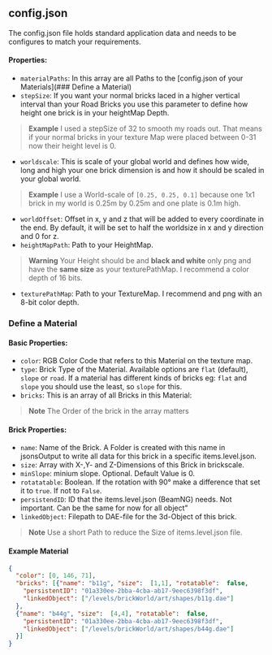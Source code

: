 ## config.json

The config.json file holds standard application data and needs to be configures to match your requirements.

#### Properties:

* ``materialPaths``: In this array are all Paths to the [config.json of your Materials](### Define a Material)
* ``stepSize``: If you want your normal bricks laced in a higher vertical interval than your Road Bricks you use this
  parameter to define how height one brick is in your heightMap Depth. 
> **Example**
> I used a stepSize of 32 to smooth my roads out. That means if your normal bricks in your texture Map were placed 
> between 0-31 now their height level is 0.
* ``worldscale``: This is scale of your global world and defines how wide, long and high your one brick dimension is and
  how it should be scaled in your global world.
> **Example**
> I use a World-scale of ``[0.25, 0.25, 0.1]`` because one 1x1 brick in my world is 0.25m by 0.25m and one plate is 0.1m
> high.
* ``worldOffset``: Offset in x, y and z that will be added to every coordinate in the end. By default, it will be set to
  half the worldsize in x and y direction and 0 for z.
* ``heightMapPath``: Path to your HeightMap.
> **Warning**
> Your Height should be and **black and white** only png and have the **same size** as your texturePathMap. I recommend
> a color depth of 16 bits.
* ``texturePathMap``: Path to your TextureMap. I recommend and png with an 8-bit color depth.

### Define a Material

#### Basic Properties:

* `` color ``: RGB Color Code that refers to this Material on the texture map.
* ``type``: Brick Type of the Material. Available options are ``flat`` (default), ``slope`` or ``road``. If a material 
  has different kinds of bricks eg: ``flat`` and ``slope`` you should use the least, so ``slope`` for this.
* `` bricks ``: This is an array of all Bricks in this Material:
> **Note**
> The Order of the brick in the array matters

#### Brick Properties:

  * ``name``: Name of the Brick. A Folder is created with this name in jsonsOutput to write all data for this brick in a
    specific items.level.json.
  * ``size``: Array with X-,Y- and Z-Dimensions of this Brick in brickscale.
  * ``minSlope``: minium slope. Optional. Default Value is 0.
  * ``rotatatable``: Boolean. If the rotation with 90° make a difference that set it to ``true``. If not to ``False``.
  * ``persistendID``: ID that the items.level.json (BeamNG) needs. Not important. Can be the same for now for all object"
  * ``linkedObject``: Filepath to DAE-file for the 3d-Object of this brick. 
  > **Note** 
  > Use a short Path to reduce the Size of items.level.json file.

#### Example Material

```json
{
  "color": [0, 146, 71],
  "bricks": [{"name": "b11g", "size":  [1,1], "rotatable":  false,
    "persistentID": "01a330ee-2bba-4cba-ab17-9eec6398f3df",
    "linkedObject": ["/levels/brickWorld/art/shapes/b11g.dae"]
  },
  {"name": "b44g", "size":  [4,4], "rotatable":  false,
    "persistentID": "01a330ee-2bba-4cba-ab17-9eec6398f3df",
    "linkedObject": ["/levels/brickWorld/art/shapes/b44g.dae"]
  }]
}
```